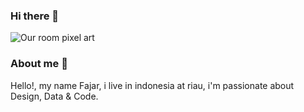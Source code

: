 ### Hi there 👋

![Our room pixel art](https://user-images.githubusercontent.com/74707401/132700142-e42ca470-a607-4ebe-abaf-cac3891f707c.gif)

### About me 🧒

Hello!, my name Fajar, i live in indonesia at riau, i'm passionate about Design, Data & Code. 
<!--
**jarskiy/jarskiy** is a ✨ _special_ ✨ repository because its `README.md` (this file) appears on your GitHub profile.

Here are some ideas to get you started:

- 🔭 I’m currently working on ...
- 🌱 I’m currently learning ...
- 👯 I’m looking to collaborate on ...
- 🤔 I’m looking for help with ...
- 💬 Ask me about ...
- 📫 How to reach me: ...
- 😄 Pronouns: ...
- ⚡ Fun fact: ...
-->

